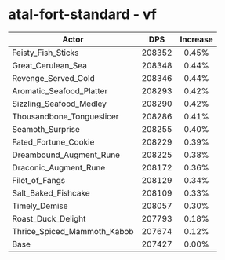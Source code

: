 # atal-fort-standard - vf
| Actor | DPS | Increase |
|---|:---:|:---:|
|Feisty_Fish_Sticks|208352|0.45%|
|Great_Cerulean_Sea|208348|0.44%|
|Revenge_Served_Cold|208346|0.44%|
|Aromatic_Seafood_Platter|208293|0.42%|
|Sizzling_Seafood_Medley|208290|0.42%|
|Thousandbone_Tongueslicer|208286|0.41%|
|Seamoth_Surprise|208255|0.40%|
|Fated_Fortune_Cookie|208229|0.39%|
|Dreambound_Augment_Rune|208225|0.38%|
|Draconic_Augment_Rune|208172|0.36%|
|Filet_of_Fangs|208129|0.34%|
|Salt_Baked_Fishcake|208109|0.33%|
|Timely_Demise|208057|0.30%|
|Roast_Duck_Delight|207793|0.18%|
|Thrice_Spiced_Mammoth_Kabob|207674|0.12%|
|Base|207427|0.00%|
